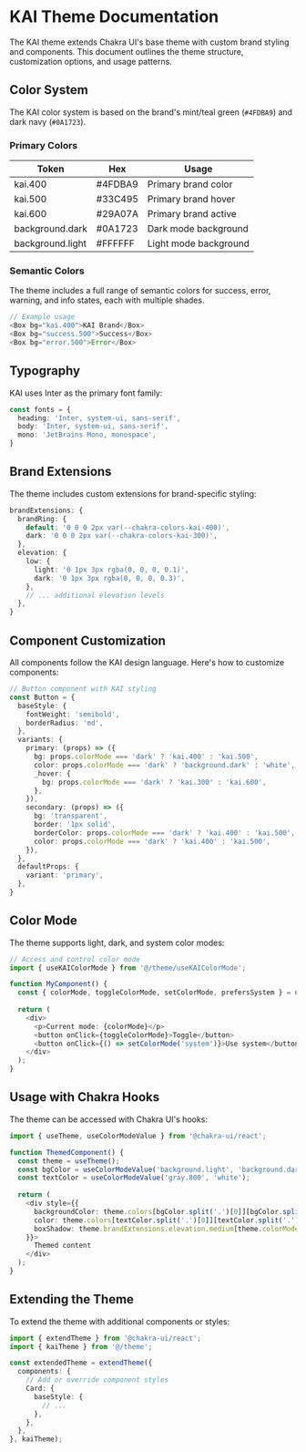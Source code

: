 # KAI Theme Documentation

The KAI theme extends Chakra UI's base theme with custom brand styling and components. This document outlines the theme structure, customization options, and usage patterns.

## Color System

The KAI color system is based on the brand's mint/teal green (`#4FDBA9`) and dark navy (`#0A1723`).

### Primary Colors

| Token | Hex | Usage |
| ----- | --- | ----- |
| kai.400 | #4FDBA9 | Primary brand color |
| kai.500 | #33C495 | Primary brand hover |
| kai.600 | #29A07A | Primary brand active |
| background.dark | #0A1723 | Dark mode background |
| background.light | #FFFFFF | Light mode background |

### Semantic Colors

The theme includes a full range of semantic colors for success, error, warning, and info states, each with multiple shades.

```typescript
// Example usage
<Box bg="kai.400">KAI Brand</Box>
<Box bg="success.500">Success</Box>
<Box bg="error.500">Error</Box>
```

## Typography

KAI uses Inter as the primary font family:

```typescript
const fonts = {
  heading: 'Inter, system-ui, sans-serif',
  body: 'Inter, system-ui, sans-serif',
  mono: 'JetBrains Mono, monospace',
}
```

## Brand Extensions

The theme includes custom extensions for brand-specific styling:

```typescript
brandExtensions: {
  brandRing: {
    default: '0 0 0 2px var(--chakra-colors-kai-400)',
    dark: '0 0 0 2px var(--chakra-colors-kai-300)',
  },
  elevation: {
    low: {
      light: '0 1px 3px rgba(0, 0, 0, 0.1)',
      dark: '0 1px 3px rgba(0, 0, 0, 0.3)',
    },
    // ... additional elevation levels
  },
}
```

## Component Customization

All components follow the KAI design language. Here's how to customize components:

```typescript
// Button component with KAI styling
const Button = {
  baseStyle: {
    fontWeight: 'semibold',
    borderRadius: 'md',
  },
  variants: {
    primary: (props) => ({
      bg: props.colorMode === 'dark' ? 'kai.400' : 'kai.500',
      color: props.colorMode === 'dark' ? 'background.dark' : 'white',
      _hover: {
        bg: props.colorMode === 'dark' ? 'kai.300' : 'kai.600',
      },
    }),
    secondary: (props) => ({
      bg: 'transparent',
      border: '1px solid',
      borderColor: props.colorMode === 'dark' ? 'kai.400' : 'kai.500',
      color: props.colorMode === 'dark' ? 'kai.400' : 'kai.500',
    }),
  },
  defaultProps: {
    variant: 'primary',
  },
}
```

## Color Mode

The theme supports light, dark, and system color modes:

```typescript
// Access and control color mode
import { useKAIColorMode } from '@/theme/useKAIColorMode';

function MyComponent() {
  const { colorMode, toggleColorMode, setColorMode, prefersSystem } = useKAIColorMode();
  
  return (
    <div>
      <p>Current mode: {colorMode}</p>
      <button onClick={toggleColorMode}>Toggle</button>
      <button onClick={() => setColorMode('system')}>Use system</button>
    </div>
  );
}
```

## Usage with Chakra Hooks

The theme can be accessed with Chakra UI's hooks:

```typescript
import { useTheme, useColorModeValue } from '@chakra-ui/react';

function ThemedComponent() {
  const theme = useTheme();
  const bgColor = useColorModeValue('background.light', 'background.dark');
  const textColor = useColorModeValue('gray.800', 'white');
  
  return (
    <div style={{ 
      backgroundColor: theme.colors[bgColor.split('.')[0]][bgColor.split('.')[1]],
      color: theme.colors[textColor.split('.')[0]][textColor.split('.')[1]],
      boxShadow: theme.brandExtensions.elevation.medium[theme.colorMode],
    }}>
      Themed content
    </div>
  );
}
```

## Extending the Theme

To extend the theme with additional components or styles:

```typescript
import { extendTheme } from '@chakra-ui/react';
import { kaiTheme } from '@/theme';

const extendedTheme = extendTheme({
  components: {
    // Add or override component styles
    Card: {
      baseStyle: {
        // ...
      },
    },
  },
}, kaiTheme);
``` 